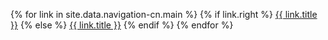{% for link in site.data.navigation-cn.main %}
  {% if link.right %}
    <a class="normal right" href="./{{ link.url }}">{{ link.title }}</a>
    {% else %}
    <a class="normal" href="./{{ link.url }}">{{ link.title }}</a>
  {% endif %}
{% endfor %}

